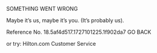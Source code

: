 SOMETHING WENT WRONG

Maybe it’s us, maybe it’s you.
(It’s probably us).

Reference No. 18.5af4d517.1727101225.1f902da7
GO BACK

or try:
Hilton.com Customer Service